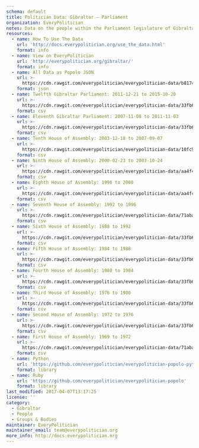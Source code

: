 ```yaml
---
schema: default
title: Politician Data: Gibraltar — Parliament
organization: EveryPolitician
notes: Data on the people within the Parliament legislature of Gibraltar.
resources:
  - name: How To Use The Data
    url: 'http://docs.everypolitician.org/use_the_data.html'
    format: info
  - name: View on EveryPolitician
    url: 'http://everypolitician.org/gibraltar/'
    format: info
  - name: All Data as Popolo JSON
    url: >-
      https://cdn.rawgit.com/everypolitician/everypolitician-data/b81741b5ebb581a0396d87ddbf2ebae953bd41ef/data/Gibraltar/Parliament/ep-popolo-v1.0.json
    format: json
  - name: Twelfth Gibraltar Parliament: 2011-12-21 to 2015-10-20
    url: >-
      https://cdn.rawgit.com/everypolitician/everypolitician-data/33fb6f53add9d6306b61ba14e9d2132f7c58b4af/data/Gibraltar/Parliament/term-12.csv
    format: csv
  - name: Eleventh Gibraltar Parliament: 2007-11-08 to 2011-11-03
    url: >-
      https://cdn.rawgit.com/everypolitician/everypolitician-data/33fb6f53add9d6306b61ba14e9d2132f7c58b4af/data/Gibraltar/Parliament/term-11.csv
    format: csv
  - name: Tenth House of Assembly: 2003-12-18 to 2007-09-07
    url: >-
      https://cdn.rawgit.com/everypolitician/everypolitician-data/10fc9ede77d8d8678503d0ce2d9d8b09267719f6/data/Gibraltar/Parliament/term-10.csv
    format: csv
  - name: Ninth House of Assembly: 2000-02-23 to 2003-10-24
    url: >-
      https://cdn.rawgit.com/everypolitician/everypolitician-data/aa4f4219cf2b965df2452f1220135ccd70351703/data/Gibraltar/Parliament/term-9.csv
    format: csv
  - name: Eighth House of Assembly: 1996 to 2000
    url: >-
      https://cdn.rawgit.com/everypolitician/everypolitician-data/aa4f4219cf2b965df2452f1220135ccd70351703/data/Gibraltar/Parliament/term-8.csv
    format: csv
  - name: Seventh House of Assembly: 1992 to 1996
    url: >-
      https://cdn.rawgit.com/everypolitician/everypolitician-data/71abace9ffc383a917702572fad5d09f2951556e/data/Gibraltar/Parliament/term-7.csv
    format: csv
  - name: Sixth House of Assembly: 1988 to 1992
    url: >-
      https://cdn.rawgit.com/everypolitician/everypolitician-data/33fb6f53add9d6306b61ba14e9d2132f7c58b4af/data/Gibraltar/Parliament/term-6.csv
    format: csv
  - name: Fifth House of Assembly: 1984 to 1988
    url: >-
      https://cdn.rawgit.com/everypolitician/everypolitician-data/33fb6f53add9d6306b61ba14e9d2132f7c58b4af/data/Gibraltar/Parliament/term-5.csv
    format: csv
  - name: Fourth House of Assembly: 1980 to 1984
    url: >-
      https://cdn.rawgit.com/everypolitician/everypolitician-data/33fb6f53add9d6306b61ba14e9d2132f7c58b4af/data/Gibraltar/Parliament/term-4.csv
    format: csv
  - name: Third House of Assembly: 1976 to 1980
    url: >-
      https://cdn.rawgit.com/everypolitician/everypolitician-data/33fb6f53add9d6306b61ba14e9d2132f7c58b4af/data/Gibraltar/Parliament/term-3.csv
    format: csv
  - name: Second House of Assembly: 1972 to 1976
    url: >-
      https://cdn.rawgit.com/everypolitician/everypolitician-data/33fb6f53add9d6306b61ba14e9d2132f7c58b4af/data/Gibraltar/Parliament/term-2.csv
    format: csv
  - name: First House of Assembly: 1969 to 1972
    url: >-
      https://cdn.rawgit.com/everypolitician/everypolitician-data/71abace9ffc383a917702572fad5d09f2951556e/data/Gibraltar/Parliament/term-1.csv
    format: csv
  - name: Python
    url: 'https://github.com/everypolitician/everypolitician-popolo-python'
    format: library
  - name: Ruby
    url: 'https://github.com/everypolitician/everypolitician-popolo'
    format: library
last_modified: 2017-04-07T13:17:25
license: ''
category:
  - Gibraltar
  - People
  - Groups & Bodies
maintainer: EveryPolitician
maintainer_email: team@everypolitician.org
more_info: http://docs.everypolitician.org
---
```

